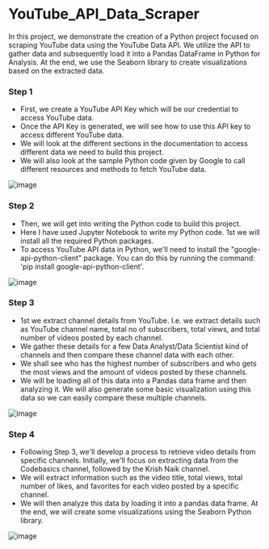 # YouTube_API_Data_Scraper

In this project, we demonstrate the creation of a Python project focused on scraping YouTube data using the YouTube Data API. We utilize the API to gather data and subsequently load it into a Pandas DataFrame in Python for Analysis. At the end, we use the Seaborn library to create visualizations based on the extracted data.


<h3>Step 1</h3>

- First, we create a YouTube API Key which will be our credential to access YouTube data.
- Once the API Key is generated, we will see how to use this API key to access different YouTube data.
- We will look at the different sections in the documentation to access different data we need to build this project.
- We will also look at the sample Python code given by Google to call different resources and methods to fetch YouTube data.
 
![image](https://github.com/user-attachments/assets/7f9331f9-7fe9-4fe0-abee-6153b8e4afa9)

<h3>Step 2</h3>

- Then, we will get into writing the Python code to build this project. 
- Here I have used Jupyter Notebook to write my Python code. 1st we will install all the required Python packages.
- To access YouTube API data in Python, we'll need to install the "google-api-python-client" package. You can do this by running the command: 'pip install google-api-python-client'.

![image](https://github.com/user-attachments/assets/7b1d1391-2f9b-4bd2-9932-23152e7a0040)

 <h3>Step 3</h3>

- 1st we extract channel details from YouTube. I.e. we extract details such as YouTube channel name, total no of subscribers, total views, and total number of videos posted by each channel.
- We gather these details for a few Data Analyst/Data Scientist kind of channels and then compare these channel data with each other.
- We shall see who has the highest number of subscribers and who gets the most views and the amount of videos posted by these channels.
- We will be loading all of this data into a Pandas data frame and then analyzing it. We will also generate some basic visualization using this data so we can easily compare these multiple channels.

![image](https://github.com/user-attachments/assets/741c3fbd-2b95-460d-8030-934c9b8e56d9)

<h3>Step 4</h3>

- Following Step 3, we'll develop a process to retrieve video details from specific channels. Initially, we'll focus on extracting data from the Codebasics channel, followed by the Krish Naik channel.
- We will extract information such as the video title, total views, total number of likes, and favorites for each video posted by a specific channel.
- We will then analyze this data by loading it into a pandas data frame. At the end, we will create some visualizations using the Seaborn Python library.

![image](https://github.com/user-attachments/assets/daec5f54-395d-4632-ab92-3265d9e247b6)
